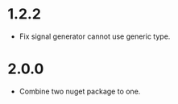 ﻿# 1.2.2
- Fix signal generator cannot use generic type. 

# 2.0.0
- Combine two nuget package to one.